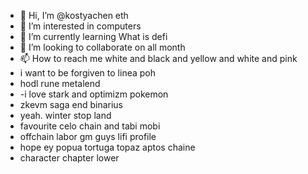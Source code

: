 - 👋 Hi, I’m @kostyachen eth
- 👀 I’m interested in computers
- 🌱 I’m currently learning What is defi
- 💞️ I’m looking to collaborate on all month
- 📫 How to reach me white and black and yellow and white and pink
- i want to be forgiven to linea poh
- hodl rune metalend
- -i love stark and optimizm pokemon
- zkevm saga end binarius
- yeah. winter stop land
- favourite celo chain and tabi mobi
- offchain labor gm guys lifi profile
- hope ey popua tortuga topaz aptos chaine
- character chapter lower
